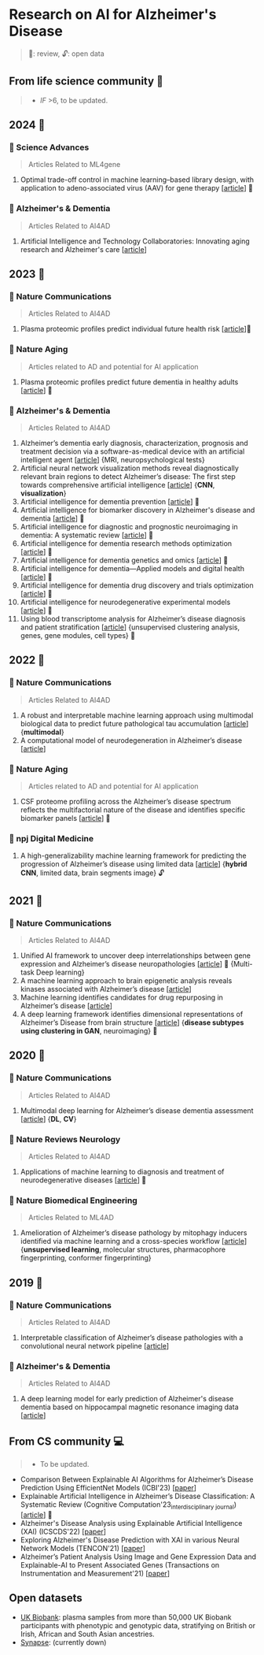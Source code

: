 # Research on AI for Alzheimer's Disease
> :page_facing_up:: review, :unlock:: open data

## From life science community :pill:
> * _IF_ >6, to be updated.

## 2024 :calendar:

### :blue_book: Science Advances
> Articles Related to ML4gene
1. Optimal trade-off control in machine learning–based library design, with application to adeno-associated virus (AAV) for gene therapy [[article](https://www.science.org/doi/full/10.1126/sciadv.adj3786)] 🔖

### :green_book: Alzheimer's & Dementia
> Articles Related to AI4AD
1. Artificial Intelligence and Technology Collaboratories: Innovating aging research and Alzheimer's care [[article](https://alz-journals.onlinelibrary.wiley.com/doi/full/10.1002/alz.13710)]

## 2023 :calendar:

### :closed_book: Nature Communications
> Articles Related to AI4AD
1. Plasma proteomic profiles predict individual future health risk [[article](https://www.nature.com/articles/s41467-023-43575-7)]🔖
   
### :notebook_with_decorative_cover: Nature Aging
> Articles related to AD and potential for AI application
1. Plasma proteomic profiles predict future dementia in healthy adults [[article](https://www.nature.com/articles/s43587-023-00565-0)] 🔖

### :green_book: Alzheimer's & Dementia
> Articles Related to AI4AD
1. Alzheimer’s dementia early diagnosis, characterization, prognosis and treatment decision via a software-as-medical device with an artificial intelligent agent [[article](https://alz-journals.onlinelibrary.wiley.com/doi/abs/10.1002/alz.075674)] {MRI, neuropsychological tests}
2.  Artificial neural network visualization methods reveal diagnostically relevant brain regions to detect Alzheimer’s disease: The first step towards comprehensive artificial intelligence [[article](https://alz-journals.onlinelibrary.wiley.com/doi/full/10.1002/alz.052083)] {**CNN**, **visualization**}
3. Artificial intelligence for dementia prevention [[article](https://alz-journals.onlinelibrary.wiley.com/doi/full/10.1002/alz.13463)] 📄
4. Artificial intelligence for biomarker discovery in Alzheimer's disease and dementia [[article](https://alz-journals.onlinelibrary.wiley.com/doi/full/10.1002/alz.13390)] :page_facing_up:
5. Artificial intelligence for diagnostic and prognostic neuroimaging in dementia: A systematic review [[article](https://alz-journals.onlinelibrary.wiley.com/doi/full/10.1002/alz.13412)] :page_facing_up:
6. Artificial intelligence for dementia research methods optimization [[article](https://alz-journals.onlinelibrary.wiley.com/doi/full/10.1002/alz.13441)] :page_facing_up:
7. Artificial intelligence for dementia genetics and omics [[article](https://alz-journals.onlinelibrary.wiley.com/doi/full/10.1002/alz.13427)] :page_facing_up:
8. Artificial intelligence for dementia—Applied models and digital health [[article](https://alz-journals.onlinelibrary.wiley.com/doi/full/10.1002/alz.13391)] :page_facing_up:
9. Artificial intelligence for dementia drug discovery and trials optimization [[article](https://alz-journals.onlinelibrary.wiley.com/doi/full/10.1002/alz.13428)] :page_facing_up:
10. Artificial intelligence for neurodegenerative experimental models [[article](https://alz-journals.onlinelibrary.wiley.com/doi/full/10.1002/alz.13479)] :page_facing_up:
11. Using blood transcriptome analysis for Alzheimer’s disease diagnosis and patient stratification [[article](https://alz-journals.onlinelibrary.wiley.com/doi/full/10.1002/alz.13691#:~:text=Blood%20transcriptome%20analysis%20accurately%20classifies,of%20the%20plasma%20ATN%20biomarkers.)] {unsupervised clustering analysis, genes, gene modules, cell types} 🔖

## 2022 :calendar:

### :closed_book: Nature Communications
> Articles Related to AI4AD
1. A robust and interpretable machine learning approach using multimodal biological data to predict future pathological tau accumulation [[article](https://www.nature.com/articles/s41467-022-28795-7)] {**multimodal**}
2. A computational model of neurodegeneration in Alzheimer’s disease [[article](https://www.nature.com/articles/s41467-022-29047-4)]

### :notebook_with_decorative_cover: Nature Aging
> Articles related to AD and potential for AI application
1. CSF proteome profiling across the Alzheimer’s disease spectrum reflects the multifactorial nature of the disease and identifies specific biomarker panels [[article](https://www.nature.com/articles/s43587-022-00300-1)] 🔖

### :notebook_with_decorative_cover: npj Digital Medicine
1. A high-generalizability machine learning framework for predicting the progression of Alzheimer’s disease using limited data [[article](https://www.nature.com/articles/s41746-022-00577-x)] {**hybrid  CNN**, limited data, brain segments image} :unlock:

## 2021 :calendar:

### :closed_book: Nature Communications
> Articles Related to AI4AD
1. Unified AI framework to uncover deep interrelationships between gene expression and Alzheimer’s disease neuropathologies [[article](https://www.nature.com/articles/s41467-021-25680-7)] :bookmark: {Multi-task Deep learning}
2. A machine learning approach to brain epigenetic analysis reveals kinases associated with Alzheimer’s disease [[article](https://www.nature.com/articles/s41467-021-24710-8)]
3. Machine learning identifies candidates for drug repurposing in Alzheimer’s disease [[article](https://www.nature.com/articles/s41467-021-21330-0)]
4. A deep learning framework identifies dimensional representations of Alzheimer’s Disease from brain structure [[article](https://www.nature.com/articles/s41467-021-26703-z)] {**disease subtypes using clustering in GAN**, neuroimaging} :bookmark:

## 2020 :calendar:

### :closed_book: Nature Communications
> Articles Related to AI4AD
1. Multimodal deep learning for Alzheimer’s disease dementia assessment [[article](https://www.nature.com/articles/s41467-022-31037-5)] {**DL**, **CV**}


### :orange_book: Nature Reviews Neurology
> Articles Related to AI4AD
1. Applications of machine learning to diagnosis and treatment of neurodegenerative diseases [[article](https://www.nature.com/articles/s41582-020-0377-8)] :page_facing_up:

### :notebook: Nature Biomedical Engineering
> Articles Related to ML4AD
1. Amelioration of Alzheimer’s disease pathology by mitophagy inducers identified via machine learning and a cross-species workflow [[article](https://www.nature.com/articles/s41551-021-00819-5)] {**unsupervised learning**, molecular structures, pharmacophore fingerprinting, conformer fingerprinting}

## 2019 :calendar:

### :closed_book: Nature Communications
> Articles Related to AI4AD
1. Interpretable classification of Alzheimer’s disease pathologies with a convolutional neural network pipeline [[article](https://www.nature.com/articles/s41467-019-10212-1)]


### :green_book: Alzheimer's & Dementia
> Articles Related to AI4AD
1. A deep learning model for early prediction of Alzheimer's disease dementia based on hippocampal magnetic resonance imaging data [[article](https://alz-journals.onlinelibrary.wiley.com/doi/10.1016/j.jalz.2019.02.007)]


## From CS community :computer:
> * To be updated.
 - Comparison Between Explainable AI Algorithms for Alzheimer’s Disease Prediction Using EfficientNet Models (ICBI'23) [[paper](https://link.springer.com/chapter/10.1007/978-3-031-43075-6_31)]
 - Explainable Artificial Intelligence in Alzheimer’s Disease Classification: A Systematic Review (Cognitive Computation'23<sub>interdisciplinary journal</sub>) [[article](https://link.springer.com/article/10.1007/s12559-023-10192-x)] :page_facing_up:
 - Alzheimer's Disease Analysis using Explainable Artificial Intelligence (XAI) (ICSCDS'22) [[paper](https://ieeexplore.ieee.org/abstract/document/9760858)]
 - Exploring Alzheimer's Disease Prediction with XAI in various Neural Network Models (TENCON'21) [[paper](https://ieeexplore.ieee.org/abstract/document/9707468)]
 - Alzheimer’s Patient Analysis Using Image and Gene Expression Data and Explainable-AI to Present Associated Genes (Transactions on Instrumentation and Measurement'21) [[paper](https://ieeexplore.ieee.org/abstract/document/9521165)]

## Open datasets
 - [UK Biobank](https://www.ukbiobank.ac.uk): plasma samples from more than 50,000 UK Biobank participants with phenotypic and genotypic data, stratifying on British or Irish, African and South Asian ancestries.
 - [Synapse](https://www.synapse.org/#!Down:0): (currently down)
